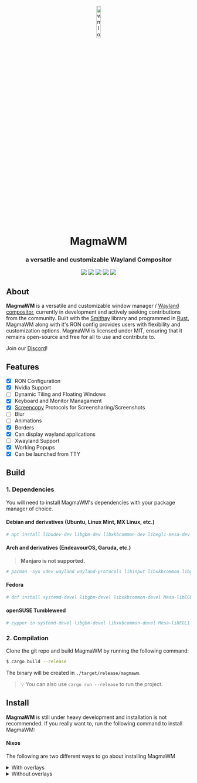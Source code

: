 <p align="center">
  <p align="center">
    <img src="https://repository-images.githubusercontent.com/635377565/a694ba10-40cb-4c7e-aec9-c3d44516e6c7" style="width: 15%;" alt="wmlogo"></img>
    <h1 align="center">MagmaWM</h1>
 <h3 align="center">a versatile and customizable Wayland Compositor</h3>
</p>
</p>
  <p align="center">
    <img src="https://img.shields.io/github/languages/top/magmawm/magmawm?style=for-the-badge"/>
    <img src="https://img.shields.io/github/commit-activity/m/magmawm/magmawm?style=for-the-badge"/>
    <img src="https://img.shields.io/github/issues/magmawm/magmawm?style=for-the-badge"/>
    <img src="https://img.shields.io/github/license/magmawm/magmawm?style=for-the-badge"/>
    <img src="https://img.shields.io/discord/1087402623646322748?style=for-the-badge"/>
  </p>

## About

**MagmaWM** is a versatile and customizable window manager / [Wayland compositor](https://wayland.freedesktop.org/), currently in development and actively seeking contributions from the community. Built with the [Smithay](https://github.com/Smithay/smithay) library and programmed in [Rust](https://www.rust-lang.org/), MagmaWM along with it's RON config provides users with flexibility and customization options. MagmaWM is licensed under MIT, ensuring that it remains open-source and free for all to use and contribute to.

Join our [Discord](https://discord.gg/VM8DkxaHfa)!

## Features

- [x] RON Configuration
- [x] Nvidia Support
- [ ] Dynamic Tiling and Floating Windows
- [x] Keyboard and Monitor Managament
- [x] [Screencopy](https://wayland.app/protocols/wlr-screencopy-unstable-v1) Protocols for Screensharing/Screenshots
- [ ] Blur
- [ ] Animations
- [X] Borders
- [x] Can display wayland applications
- [ ] Xwayland Support
- [x] Working Popups
- [x] Can be launched from TTY

<!-- hello there -->

## Build

### 1. Dependencies
You will need to install MagmaWM's dependencies with your package manager of choice.

#### Debian and derivatives (Ubuntu, Linux Mint, MX Linux, etc.)
```bash
# apt install libudev-dev libgbm-dev libxkbcommon-dev libegl1-mesa-dev libwayland-dev libinput-dev libdbus-1-dev libsystemd-dev libseat-dev
```

#### Arch and derivatives (EndeavourOS, Garuda, etc.)
> **Manjaro is not supported.**
```bash
# pacman -Syu udev wayland wayland-protocols libinput libxkbcommon libglvnd seatd dbus-glib mesa
```

#### Fedora
```bash
# dnf install systemd-devel libgbm-devel libxkbcommon-devel Mesa-libEGL-devel wayland-devel libinput-devel dbus-glib-devel libseat-devel
```

#### openSUSE Tumbleweed
```bash
# zypper in systemd-devel libgbm-devel libxkbcommon-devel Mesa-libEGL1 wayland-devel libinput-devel libdbus-glib-1-3 seatd-devel
```

### 2. Compilation
Clone the git repo and build MagmaWM by running the following command:
```bash
$ cargo build --release
```
The binary will be created in `./target/release/magmawm`.
> 💡 You can also use `cargo run --release` to run the project.
## Install
**MagmaWM** is still under heavy development and installation is not recommended.
If you really want to, run the following command to install MagmaWM: 

#### Nixos
The following are two different ways to go about installing MagmaWM

<details>
<summary>With overlays</summary>
<br>

The cleaner option, but can cause issues with hash mismatching
```nix
{
  inputs = {
    nixpkgs.url = "nixpkgs/nixos-unstable";
    home-manager = {
      url = "github:nix-community/home-manager";
      inputs.nixpkgs.follows = "nixpkgs";
    };
    magmawm.url = "github:MagmaWM/MagmaWM";
  };

  outputs = inputs@{ self, nixpkgs, home-manager, magmawm, ... }: {
    nixosConfigurations = {
      holly = nixpkgs.lib.nixosSystem {
        system = "x86_64-linux";
        specialArgs = {};
        modules = [
          ./holly/system
          home-manager.nixosModules.home-manager
          {
            home-manager.useGlobalPkgs = true;
            home-manager.useUserPackages = true;
            home-manager.users.holly = import ./holly/home;
            home-manager.extraSpecialArgs = {};
          }
          ({config, ...}: {
            config = {
              nixpkgs.overlays = [ magmawm.overlays.default ];
            };
          })
        ];
      };
    };
  };
}
```
<!-- and then install it like any other program using ``` pkgs.magmawm ``` -->
</details>

<details>
<summary>Without overlays</summary>
<br>
The less clean option, but wont have issues with has mismatching
```nix
{
  inputs = {
    nixpkgs.url = "nixpkgs/nixos-unstable";
    home-manager = {
      url = "github:nix-community/home-manager";
      inputs.nixpkgs.follows = "nixpkgs";
    };
    magmawm.url = "github:MagmaWM/MagmaWM";
  };

  outputs = inputs@{ self, nixpkgs, home-manager, magmawm, ... }: {
    nixosConfigurations = {
      holly = nixpkgs.lib.nixosSystem {
        system = "x86_64-linux";
        specialArgs = {inherit magmawm; };
        modules = [
          home-manager.nixosModules.home-manager
          ./holly/system
          {
            home-manager.useGlobalPkgs = true;
            home-manager.useUserPackages = true;
            home-manager.users.holly = import ./holly/home;
            home-manager.extraSpecialArgs = { inherit magmawm; };
          }
        ];
      };
    };
  };
}
```
<!-- and then install it like any other program using ``` magmawm.packages.${pkgs.stdenv.hostPlatform.system}.default ```. Make sure to include ```magmawm``` in your module arguments for the file your using to install MagmaWM. -->
</details>

#### Other
```bash
cargo install --path .
```

## Troubleshooting

### Getting logs
Logs for MagmaWM can be found at `$HOME/.local/share/MagmaWM/`, when debugging a issue run MagmaWM with `RUST_LOG=debug`
